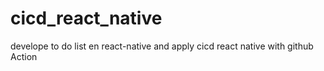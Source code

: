 # cicd_react_native
develope to do list en react-native and apply cicd react native with github Action
